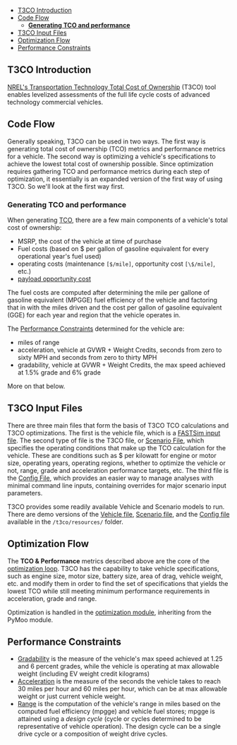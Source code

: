 
- [T3CO Introduction ](#t3co-introduction)
- [Code Flow ](#code-flow)
  - [**Generating TCO and performance**](#generating-tco-and-performance)
- [T3CO Input Files ](#t3co-input-files)
- [Optimization Flow ](#optimization-flow)
- [Performance Constraints ](#performance-constraints)



## <a name="t3co-introduction"></a> T3CO Introduction 

[NREL's Transportation Technology Total Cost of Ownership](https://www.nrel.gov/transportation/t3co.html) (T3CO) tool enables levelized assessments of the full life cycle costs of advanced technology commercial vehicles. 

## Code Flow <a name="code-flow"></a>

Generally speaking, T3CO can be used in two ways. The first way is generating total cost of ownership (TCO) metrics and performance metrics for a vehicle. The second way is optimizing a vehicle's specifications to achieve the lowest total cost of ownership possible. Since optimization requires gathering TCO and performance metrics during each step of optimization, it essentially is an expanded version of the first way of using T3CO. So we'll look at the first way first.

### **Generating TCO and performance** <a name="generating-tco-and-performance"></a>

When generating [TCO](https://github.com/NREL/T3CO-private/blob/65cb44929caff7b6e10959364f4f18d10f888d1e/docs/models/TCO_calculations.md), there are a few main components of a vehicle's total cost of ownership:
- MSRP, the cost of the vehicle at time of purchase
- Fuel costs (based on $ per gallon of gasoline equivalent for every operational year's fuel used)
- operating costs (maintenance `[$/mile]`, opportunity cost `[\$/mile]`, etc.)
- [payload opportunity cost](https://github.com/NREL/T3CO-private/blob/main/docs/models/TCO_calculations.md#payload-opportunity-costs-)

The fuel costs are computed after determining the mile per gallone of gasoline equivalent (MPGGE) fuel efficiency of the vehicle and factoring that in with the miles driven and the cost per gallon of gasoline equivalent (GGE) for each year and region that the vehicle operates in.

The [Performance Constraints](#performance-constraints) determined for the vehicle are:
- miles of range
- acceleration, vehicle at GVWR + Weight Credits,  seconds from zero to sixty MPH and seconds from zero to thirty MPH
- gradability, vehicle at GVWR + Weight Credits, the max speed achieved at 1.5% grade and 6% grade

More on that below.

## T3CO Input Files <a name="t3co-input-files)"></a>

There are three main files that form the basis of T3CO TCO calculations and T3CO optimizations. The first is the vehicle file, which is a [FASTSim input file](https://docs.rs/fastsim-core/0.1.6/fastsim_core/vehicle/struct.RustVehicle.html). The second type of file is the T3CO file, or [Scenario File](https://github.com/NREL/T3CO-private/blob/61aff5700c16ff54d69aa2c238f63553ec31f1da/docs/scenario_inputs_descriptions.md), which specifies the operating conditions that make up the TCO calculation for the vehicle. These are conditions such as $ per kilowatt for engine or motor size, operating years, operating regions, whether to optimize the vehicle or not, range, grade and acceleration performance targets, etc. The third file is the [Config File](https://github.com/NREL/T3CO-private/blob/61aff5700c16ff54d69aa2c238f63553ec31f1da/docs/config_inputs_descriptions.md), which provides an easier way to manage analyses with minimal command line inputs, containing overrides for major scenario input parameters.

T3CO provides some readily available Vehicle and Scenario models to run. There are demo versions of the [Vehicle file](https://github.com/NREL/T3CO-private/blob/264a730de942671eb2345a5afca7e1afd6d67666/t3co/resources/inputs/demo/Demo_FY22_vehicle_model_assumptions.csv), [Scenario file](https://github.com/NREL/T3CO-private/blob/264a730de942671eb2345a5afca7e1afd6d67666/t3co/resources/inputs/demo/Demo_FY22_scenario_assumptions.csv), and the [Config file](https://github.com/NREL/T3CO-private/blob/264a730de942671eb2345a5afca7e1afd6d67666/t3co/resources/T3COConfig.csv) available in the  `/t3co/resources/` folder.

## Optimization Flow <a name="optimization-flow"></a>

The **TCO & Performance** metrics described above are the core of the [optimization loop](https://github.com/NREL/T3CO-private/blob/7b56eb37bf5a57e6cd0ce761fc1708ee151c956f/docs/models/optimization.md). T3CO has the capability to take vehicle specifications, such as engine size, motor size, battery size, area of drag, vehicle weight, etc. and modify them in order to find the set of specifications that yields the lowest TCO while still meeting minimum performance requirements in acceleration, grade and range.

Optimization is handled in the [optimization module](https://github.com/NREL/T3CO-private/blob/74a494bc783c1d0d5794d605584e9843b3a4cb2d/t3co/moopack/moo.py#L80), inheriting from the PyMoo module.

## Performance Constraints <a name="performance-constraints"></a>

- [Gradability](https://github.com/NREL/T3CO-private/blob/7b56eb37bf5a57e6cd0ce761fc1708ee151c956f/docs/models/acceleration_and_grade_tests.mdd) is the measure of the vehicle's max speed achieved at 1.25 and 6 percent grades, while the vehicle is operating at max allowable weight (including EV weight credit kilograms)
- [Acceleration](https://github.com/NREL/T3CO-private/blob/7b56eb37bf5a57e6cd0ce761fc1708ee151c956f/docs/models/acceleration_and_grade_tests.md) is the measure of the seconds the vehicle takes to reach 30 miles per hour and 60 miles per hour, which can be at max allowable weight or just current vehicle weight.
- [Range](https://github.com/NREL/T3CO-private/blob/7b56eb37bf5a57e6cd0ce761fc1708ee151c956f/docs/models/fuel_efficiency_and_range.md) is the computation of the vehicle's range in miles based on the computed fuel efficiency (mpgge) and vehicle fuel stores; mpgge is attained using a *design cycle* (cycle or cycles determined to be representative of vehicle operation). The design cycle can be a single drive cycle or a composition of weight drive cycles.

